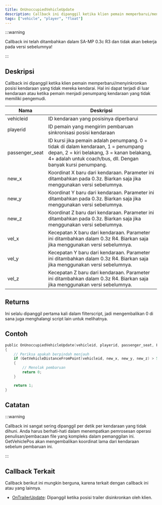 ```yaml
---
title: OnUnoccupiedVehicleUpdate
description: Callback ini dipanggil ketika klien pemain memperbarui/menyinkronkan posisi kendaraan yang tidak mereka kendarai. Hal ini dapat terjadi di luar kendaraan atau ketika pemain menjadi penumpang kendaraan yang tidak memiliki pengemudi.
tags: ["vehicle", "player", "float"]
---
```


:::warning

Callback ini telah ditambahkan dalam SA-MP 0.3c R3 dan tidak akan bekerja pada versi sebelumnya!

:::

## Deskripsi

Callback ini dipanggil ketika klien pemain memperbarui/menyinkronkan posisi kendaraan yang tidak mereka kendarai. Hal ini dapat terjadi di luar kendaraan atau ketika pemain menjadi penumpang kendaraan yang tidak memiliki pengemudi.

| Nama           | Deskripsi                                                         |
| -------------- | ----------------------------------------------------------------- |
| vehicleid      | ID kendaraan yang posisinya diperbarui                            |
| playerid       | ID pemain yang mengirim pembaruan sinkronisasi posisi kendaraan   |
| passenger_seat | ID kursi jika pemain adalah penumpang. 0 = tidak di dalam kendaraan, 1 = penumpang depan, 2 = kiri belakang, 3 = kanan belakang, 4+ adalah untuk coach/bus, dll. Dengan banyak kursi penumpang.   |
| new_x          | Koordinat X baru dari kendaraan. Parameter ini ditambahkan pada 0.3z. Biarkan saja jika menggunakan versi sebelumnya.  |
| new_y          | Koordinat Y baru dari kendaraan. Parameter ini ditambahkan pada 0.3z. Biarkan saja jika menggunakan versi sebelumnya.  |
| new_z          | Koordinat Z baru dari kendaraan. Parameter ini ditambahkan pada 0.3z. Biarkan saja jika menggunakan versi sebelumnya.  |
| vel_x          | Kecepatan X baru dari kendaraan. Parameter ini ditambahkan dalam 0.3z R4. Biarkan saja jika menggunakan versi sebelumnya.  |
| vel_y          | Kecepatan Y baru dari kendaraan. Parameter ini ditambahkan dalam 0.3z R4. Biarkan saja jika menggunakan versi sebelumnya.  |
| vel_z          | Kecepatan Z baru dari kendaraan. Parameter ini ditambahkan dalam 0.3z R4. Biarkan saja jika menggunakan versi sebelumnya.  |

## Returns

Ini selalu dipanggil pertama kali dalam filterscript, jadi mengembalikan 0 di sana juga menghalangi script lain untuk melihatnya.

## Contoh

```c
public OnUnoccupiedVehicleUpdate(vehicleid, playerid, passenger_seat, Float:new_x, Float:new_y, Float:new_z, Float:vel_x, Float:vel_y, Float:vel_z)
{
    // Periksa apakah berpindah menjauh
    if (GetVehicleDistanceFromPoint(vehicleid, new_x, new_y, new_z) > 50.0)
    {
        // Menolak pembaruan
        return 0;
    }

    return 1;
}
```

## Catatan

:::warning

Callback ini sangat sering dipanggil per detik per kendaraan yang tidak dihuni. Anda harus berhati-hati dalam menempatkan pemrosesan operasi penulisan/pembacaan file yang kompleks dalam pemanggilan ini. GetVehiclePos akan mengembalikan koordinat lama dari kendaraan sebelum pembaruan ini.

:::

## Callback Terkait

Callback berikut ini mungkin berguna, karena terkait dengan callback ini atau yang lainnya.
- [OnTrailerUpdate](../callbacks/OnTrailerUpdate.md): Dipanggil ketika posisi trailer disinkronkan oleh klien.
